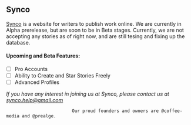 ## Synco

[Synco](https://synco.tk) is a website for writers to publish work online. We are currently in Alpha prerelease, but are soon to be in    Beta stages. Currently, we are not accepting any stories as of right now, and are still tesing and fixing up the database. 
#### Upcoming and Beta Features:
- [ ] Pro Accounts
- [ ] Ability to Create and Star Stories Freely
- [ ] Advanced Profiles

*If you have any interest in joining us at Synco, please contact us at [synco.help@gmail.com](mailto:synco.help@gmail.com?Subject=Synco%20Employment%20Request)*
 
 
                             Our proud founders and owners are @coffee-media and @prealge.
